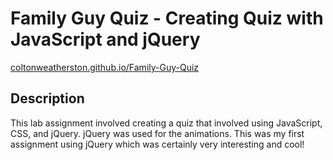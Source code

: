 # Family Guy Quiz - Creating Quiz with JavaScript and jQuery
[coltonweatherston.github.io/Family-Guy-Quiz](https://coltonweatherston.github.io/Family-Guy-Quiz)

## Description
This lab assignment involved creating a quiz that involved using JavaScript, CSS, and jQuery. jQuery was used for the animations. This was my first assignment using jQuery which was certainly very interesting and cool!
